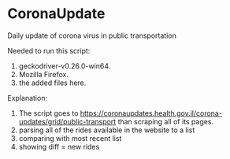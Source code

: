 # CoronaUpdate
Daily update of corona virus in public transportation

Needed to run this script:
  1. geckodriver-v0.26.0-win64.
  2. Mozilla Firefox.
  3. the added files here.

Explanation:
1. The script goes to https://coronaupdates.health.gov.il/corona-updates/grid/public-transport than scraping all of its pages.
2. parsing all of the rides available in the website to a list
3. comparing with most recent list
4. showing diff = new rides

